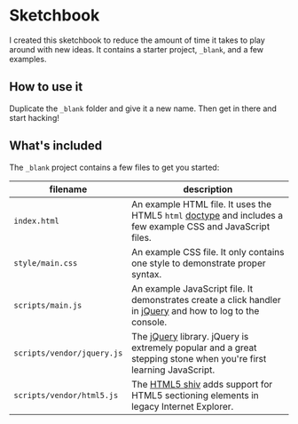 # Sketchbook

I created this sketchbook to reduce the amount of time it takes to play around with new ideas. It contains a starter project, `_blank`, and a few examples.

## How to use it

Duplicate the `_blank` folder and give it a new name. Then get in there and start hacking!

## What's included

The `_blank` project contains a few files to get you started:

<table>
	<thead>
		<th>filename</th>
		<th>description</th>
	</thead>
	<tbody>
		<tr>
			<td><code>index.html</code></td>
			<td>An example HTML file. It uses the HTML5 <code>html</code> <a href="https://developer.mozilla.org/en-US/docs/Web/Guide/HTML/HTML5/Introduction_to_HTML5">doctype</a> and includes a few example CSS and JavaScript files.</td>
		</tr>
		<tr>
			<td><code>style/main.css</code></td>
			<td>An example CSS file. It only contains one style to demonstrate proper syntax.</td>
		</tr>
		<tr>
			<td><code>scripts/main.js</code></td>
			<td>An example JavaScript file. It demonstrates create a click handler in <a href="http://jquery.com/">jQuery</a> and how to log to the console.</td>
		</tr>
		<tr>
			<td><code>scripts/vendor/jquery.js</code></td>
			<td>The <a href="http://jquery.com">jQuery</a> library. jQuery is extremely popular and a great stepping stone when you're first learning JavaScript.</td>
		</tr>
		<tr>
			<td><code>scripts/vendor/html5.js</code></td>
			<td>The <a href="https://github.com/aFarkas/html5shiv">HTML5 shiv</a> adds support for HTML5 sectioning elements in legacy Internet Explorer.</td>
		</tr>
	</tbody>
</table>